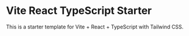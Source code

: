 # Vite React TypeScript Starter

This is a starter template for Vite + React + TypeScript with Tailwind CSS.